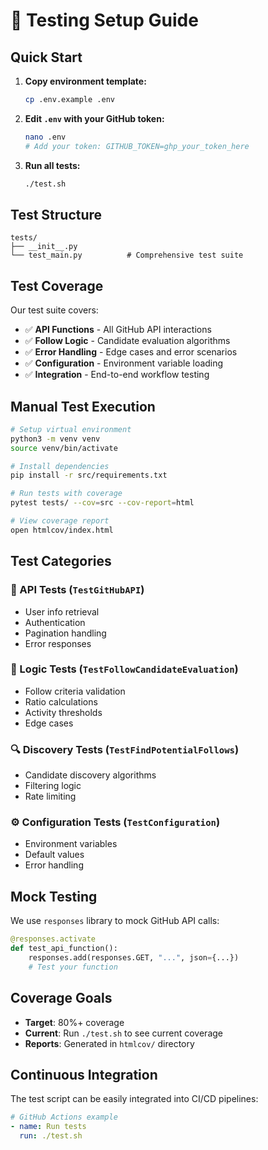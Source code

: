 # 🧪 Testing Setup Guide

## Quick Start

1. **Copy environment template:**
   ```bash
   cp .env.example .env
   ```

2. **Edit `.env` with your GitHub token:**
   ```bash
   nano .env
   # Add your token: GITHUB_TOKEN=ghp_your_token_here
   ```

3. **Run all tests:**
   ```bash
   ./test.sh
   ```

## Test Structure

```
tests/
├── __init__.py
└── test_main.py          # Comprehensive test suite
```

## Test Coverage

Our test suite covers:

- ✅ **API Functions** - All GitHub API interactions
- ✅ **Follow Logic** - Candidate evaluation algorithms  
- ✅ **Error Handling** - Edge cases and error scenarios
- ✅ **Configuration** - Environment variable loading
- ✅ **Integration** - End-to-end workflow testing

## Manual Test Execution

```bash
# Setup virtual environment
python3 -m venv venv
source venv/bin/activate

# Install dependencies
pip install -r src/requirements.txt

# Run tests with coverage
pytest tests/ --cov=src --cov-report=html

# View coverage report
open htmlcov/index.html
```

## Test Categories

### 🔌 API Tests (`TestGitHubAPI`)
- User info retrieval
- Authentication
- Pagination handling
- Error responses

### 🎯 Logic Tests (`TestFollowCandidateEvaluation`)
- Follow criteria validation
- Ratio calculations
- Activity thresholds
- Edge cases

### 🔍 Discovery Tests (`TestFindPotentialFollows`)
- Candidate discovery algorithms
- Filtering logic
- Rate limiting

### ⚙️ Configuration Tests (`TestConfiguration`)
- Environment variables
- Default values
- Error handling

## Mock Testing

We use `responses` library to mock GitHub API calls:

```python
@responses.activate
def test_api_function():
    responses.add(responses.GET, "...", json={...})
    # Test your function
```

## Coverage Goals

- **Target**: 80%+ coverage
- **Current**: Run `./test.sh` to see current coverage
- **Reports**: Generated in `htmlcov/` directory

## Continuous Integration

The test script can be easily integrated into CI/CD pipelines:

```yaml
# GitHub Actions example
- name: Run tests
  run: ./test.sh
```
